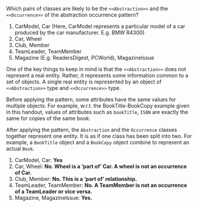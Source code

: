 <panel header="{{ icon_Q_A }} Which situations match the pattern?">
<question type="text">

Which pairs of classes are likely to be the `<<Abstraction>>` and the `<<Occurrence>>` of the abstraction occurrence pattern?

1. CarModel, Car (Here, CarModel represents a particular model of a car produced by the car manufacturer. E.g. BMW R4300)
2. Car, Wheel
3. Club, Member
4. TeamLeader, TeamMember
5. Magazine (E.g. ReadersDigest, PCWorld), MagazineIssue

<div slot="answer">

One of the key things to keep in mind is that the `<<Abstraction>>` does not represent a real entity. Rather, it represents some information common to a set of objects. A single real entity is represented by an object of `<<Abstraction>>` type and `<<Occurrence>>` type.

Before applying the pattern, some attributes have the same values for multiple objects. For example, w.r.t. the BookTitle-BookCopy example given in this handout, values of attributes such as `bookTitle`, `ISBN` are exactly the same for copies of the same book.

After applying the pattern, the `Abstraction` and the `Occurrence` classes together represent one entity. It is as if one class has been split into two. For example, a `BookTitle` object and a `BookCopy` object combine to represent an actual `Book`.

1.	CarModel, Car: **Yes**
2.	Car, Wheel: **No. Wheel is a ‘part of’ Car. A wheel is not an occurrence of Car.**
3.	Club, Member: **No. This is a ‘part of’ relationship.**
4.	TeamLeader, TeamMember: **No. A TeamMember is not an occurrence of a TeamLeader or vice versa.**
5.	Magazine, MagazineIssue: **Yes.**

</div>
</question>
</panel>

